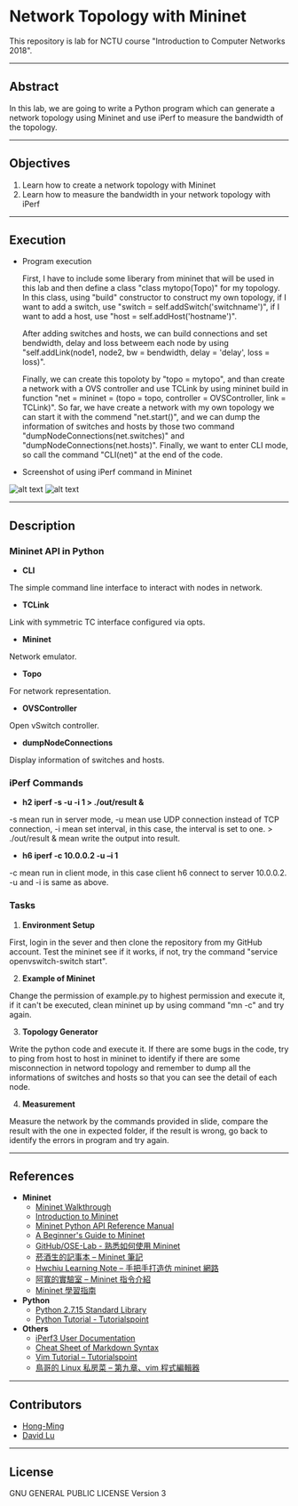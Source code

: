 # Network Topology with Mininet

This repository is lab for NCTU course "Introduction to Computer Networks 2018".

---
## Abstract

In this lab, we are going to write a Python program which can generate a network topology using Mininet and use iPerf to measure the bandwidth of the topology.

---
## Objectives

1. Learn how to create a network topology with Mininet
2. Learn how to measure the bandwidth in your network topology with iPerf

---
## Execution

 * Program execution

    First, I have to include some liberary from mininet that will be used in this lab and then define a class "class mytopo(Topo)" for my topology.  In this class, using "build" constructor to construct my own topology, if I want to add a switch, use "switch = self.addSwitch('switchname')", if I want to add a host, use "host = self.addHost('hostname')".

    After adding switches and hosts, we can build connections and set bendwidth, delay and loss betweem each node by using "self.addLink(node1, node2, bw = bendwidth, delay = 'delay', loss = loss)".

    Finally, we can create this topoloty by "topo = mytopo", and than create a network with a OVS controller and use TCLink by using mininet build in function "net = mininet = (topo = topo, controller = OVSController, link = TCLink)". So far, we have create a network with my own topology we can start it with the commend "net.start()", and we can dump the information of switches and hosts by those two command "dumpNodeConnections(net.switches)" and "dumpNodeConnections(net.hosts)". Finally, we want to enter CLI mode, so call the command "CLI(net)" at the end of the code.
 * Screenshot of using iPerf command in Mininet

  ![alt text](https://github.com/nctucn/lab2-Hong-Ming/blob/master/Screen%20Shot%202018-11-29%20at%204.35.08%20PM.png)
  ![alt text](https://github.com/nctucn/lab2-Hong-Ming/blob/master/Screen%20Shot%202018-11-29%20at%204.38.02%20PM.png)

---
## Description

### Mininet API in Python

- **CLI**

The simple command line interface to interact with nodes in network.

- **TCLink**

Link with symmetric TC interface configured via opts.

- **Mininet**

Network emulator.

- **Topo**

For network representation.

- **OVSController**

Open vSwitch controller.

- **dumpNodeConnections**

Display information of switches and hosts.


### iPerf Commands

- **h2 iperf -s -u -i 1 > ./out/result &**

-s mean run in server mode, -u mean use UDP connection instead of TCP connection, -i mean set interval, in this case, the interval is set to one. > ./out/result & mean write the output into result.

- **h6 iperf -c 10.0.0.2 -u –i 1**

-c mean run in client mode, in this case client h6 connect to server 10.0.0.2. -u and -i is same as above.

### Tasks

1. **Environment Setup**

First, login in the sever and then clone the repository from my GitHub account. Test the mininet see if it works, if not, try the command "service openvswitch-switch start".

2. **Example of Mininet**

Change the permission of example.py to highest permission and execute it, if it can't be executed, clean mininet up by using command "mn -c" and try again.

3. **Topology Generator**

Write the python code and execute it. If there are some bugs in the code, try to ping from host to host in mininet to identify if there are some misconnection in netword topology and remember to dump all the informations of switches and hosts so that you can see the detail of each node. 

4. **Measurement**

Measure the network by the commands provided in slide, compare the result with the one in expected folder, if the result is wrong, go back to identify the errors in program and try again.

---
## References

* **Mininet**
    * [Mininet Walkthrough](http://mininet.org/walkthrough/)
    * [Introduction to Mininet](https://github.com/mininet/mininet/wiki/Introduction-to-Mininet)
    * [Mininet Python API Reference Manual](http://mininet.org/api/annotated.html)
    * [A Beginner's Guide to Mininet](https://opensourceforu.com/2017/04/beginners-guide-mininet/)
    * [GitHub/OSE-Lab - 熟悉如何使用 Mininet](https://github.com/OSE-Lab/Learning-SDN/blob/master/Mininet/README.md)
    * [菸酒生的記事本 – Mininet 筆記](https://blog.laszlo.tw/?p=81)
    * [Hwchiu Learning Note – 手把手打造仿 mininet 網路](https://hwchiu.com/setup-mininet-like-environment.html)
    * [阿寬的實驗室 – Mininet 指令介紹](https://ting-kuan.blog/2017/11/09/%E3%80%90mininet%E6%8C%87%E4%BB%A4%E4%BB%8B%E7%B4%B9%E3%80%91/)
    * [Mininet 學習指南](https://www.sdnlab.com/11495.html)
* **Python**
    * [Python 2.7.15 Standard Library](https://docs.python.org/2/library/index.html)
    * [Python Tutorial - Tutorialspoint](https://www.tutorialspoint.com/python/)
* **Others**
    * [iPerf3 User Documentation](https://iperf.fr/iperf-doc.php#3doc)
    * [Cheat Sheet of Markdown Syntax](https://www.markdownguide.org/cheat-sheet)
    * [Vim Tutorial – Tutorialspoint](https://www.tutorialspoint.com/vim/index.htm)
    * [鳥哥的 Linux 私房菜 – 第九章、vim 程式編輯器](http://linux.vbird.org/linux_basic/0310vi.php)

---
## Contributors

* [Hong-Ming](https://github.com/Hong-Ming)
* [David Lu](https://github.com/yungshenglu)

---
## License

GNU GENERAL PUBLIC LICENSE Version 3
